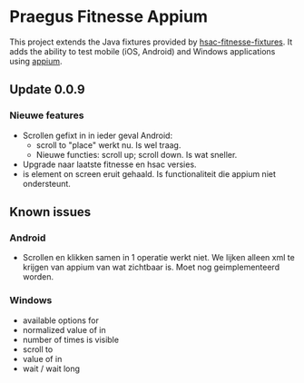 # Praegus Fitnesse Appium

This project extends the Java fixtures provided by [hsac-fitnesse-fixtures](https://github.com/fhoeben/hsac-fitnesse-fixtures).
It adds the ability to test mobile (iOS, Android) and Windows applications using [appium](http://appium.io).

## Update 0.0.9

### Nieuwe features
- Scrollen gefixt in in ieder geval Android:
  - scroll to "place" werkt nu. Is wel traag. 
  - Nieuwe functies: scroll up; scroll down. Is wat sneller.
- Upgrade naar laatste fitnesse en hsac versies. 
- is element on screen eruit gehaald. Is functionaliteit die appium niet ondersteunt. 
 
## Known issues

### Android
- Scrollen en klikken samen in 1 operatie werkt niet. We lijken alleen xml te krijgen van appium van wat zichtbaar is. Moet nog geimplementeerd worden.

### Windows
- available options for
- normalized value of in
- number of times is visible
- scroll to
- value of in
- wait / wait long
